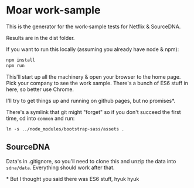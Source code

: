 # Moar work-sample

This is the generator for the work-sample tests for Netflix & SourceDNA.

Results are in the dist folder.

If you want to run this locally (assuming you already have node & npm):

```bash
npm install
npm run
```

This'll start up all the machinery & open your browser to the home page.  Pick your company to see the work sample.  There's a bunch of ES6 stuff in here, so better use Chrome.

I'll try to get things up and running on github pages, but no promises*.

There's a symlink that git might "forget" so if you don't succeed the first time, cd into `common` and run:

`ln -s ../node_modules/bootstrap-sass/assets .`

## SourceDNA

Data's in .gitignore, so you'll need to clone this and unzip the data into `sdna/data`.  Everything should work after that.



\* But I thought you said there was ES6 stuff, hyuk hyuk